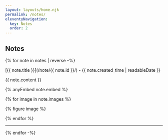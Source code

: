 ```yaml
---
layout: layouts/home.njk
permalink: /notes/
eleventyNavigation:
  key: Notes
  order: 2
---
```


<section class="content-780">
<h1>Notes</h1>

{% for note in notes | reverse -%}

[{{ note.title }}](/note/{{ note.id }}/) - {{ note.created_time | readableDate }}

{{ note.content }}

{% anyEmbed note.embed %}

{% for image in note.images %}

{% figure image %}

{% endfor %}

<hr/>

{% endfor -%}


</section>